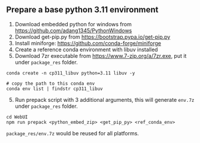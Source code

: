 ## Prepare a base python 3.11 environment

1. Download embedded python for windows from https://github.com/adang1345/PythonWindows
2. Download get-pip.py from https://bootstrap.pypa.io/get-pip.py
3. Install miniforge: https://github.com/conda-forge/miniforge
4. Create a reference conda environment with libuv installed
5. Download 7zr executable from https://www.7-zip.org/a/7zr.exe, put it under `package_res` folder.

```
conda create -n cp311_libuv python=3.11 libuv -y

# copy the path to this conda env
conda env list | findstr cp311_libuv
```

5. Run prepack script with 3 additional arguments, this will generate `env.7z` under `package_res` folder.

```
cd WebUI
npm run prepack <python_embed_zip> <get_pip_py> <ref_conda_env>
```

`package_res/env.7z` would be reused for all platforms.

## 
